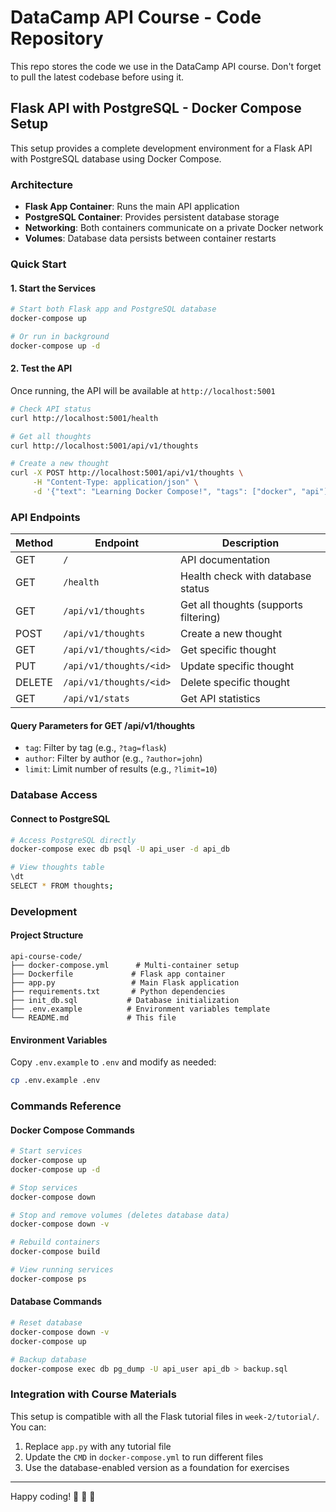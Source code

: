 # DataCamp API Course - Code Repository

This repo stores the code we use in the DataCamp API course. Don't forget to pull the latest codebase before using it.

## Flask API with PostgreSQL - Docker Compose Setup

This setup provides a complete development environment for a Flask API with PostgreSQL database using Docker Compose.

### Architecture

- **Flask App Container**: Runs the main API application
- **PostgreSQL Container**: Provides persistent database storage
- **Networking**: Both containers communicate on a private Docker network
- **Volumes**: Database data persists between container restarts

### Quick Start

#### 1. Start the Services

```bash
# Start both Flask app and PostgreSQL database
docker-compose up

# Or run in background
docker-compose up -d
```

#### 2. Test the API

Once running, the API will be available at `http://localhost:5001`

```bash
# Check API status
curl http://localhost:5001/health

# Get all thoughts
curl http://localhost:5001/api/v1/thoughts

# Create a new thought
curl -X POST http://localhost:5001/api/v1/thoughts \
     -H "Content-Type: application/json" \
     -d '{"text": "Learning Docker Compose!", "tags": ["docker", "api"]}'
```

### API Endpoints

| Method | Endpoint | Description |
|--------|----------|-------------|
| GET | `/` | API documentation |
| GET | `/health` | Health check with database status |
| GET | `/api/v1/thoughts` | Get all thoughts (supports filtering) |
| POST | `/api/v1/thoughts` | Create a new thought |
| GET | `/api/v1/thoughts/<id>` | Get specific thought |
| PUT | `/api/v1/thoughts/<id>` | Update specific thought |
| DELETE | `/api/v1/thoughts/<id>` | Delete specific thought |
| GET | `/api/v1/stats` | Get API statistics |

#### Query Parameters for GET /api/v1/thoughts

- `tag`: Filter by tag (e.g., `?tag=flask`)
- `author`: Filter by author (e.g., `?author=john`)
- `limit`: Limit number of results (e.g., `?limit=10`)

### Database Access

#### Connect to PostgreSQL

```bash
# Access PostgreSQL directly
docker-compose exec db psql -U api_user -d api_db

# View thoughts table
\dt
SELECT * FROM thoughts;
```

### Development

#### Project Structure

```
api-course-code/
├── docker-compose.yml      # Multi-container setup
├── Dockerfile             # Flask app container
├── app.py                 # Main Flask application
├── requirements.txt       # Python dependencies
├── init_db.sql           # Database initialization
├── .env.example          # Environment variables template
└── README.md             # This file
```

#### Environment Variables

Copy `.env.example` to `.env` and modify as needed:

```bash
cp .env.example .env
```

### Commands Reference

#### Docker Compose Commands

```bash
# Start services
docker-compose up
docker-compose up -d

# Stop services
docker-compose down

# Stop and remove volumes (deletes database data)
docker-compose down -v

# Rebuild containers
docker-compose build

# View running services
docker-compose ps
```

#### Database Commands

```bash
# Reset database
docker-compose down -v
docker-compose up

# Backup database
docker-compose exec db pg_dump -U api_user api_db > backup.sql
```

### Integration with Course Materials

This setup is compatible with all the Flask tutorial files in `week-2/tutorial/`. You can:

1. Replace `app.py` with any tutorial file
2. Update the `CMD` in `docker-compose.yml` to run different files
3. Use the database-enabled version as a foundation for exercises

---

Happy coding! 🐳 🐍 🚀